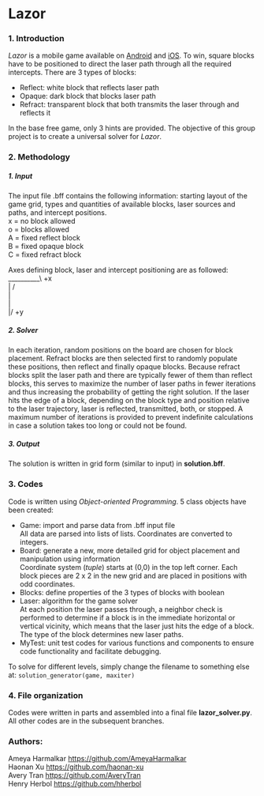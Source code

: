 # Lazor
### 1. Introduction
*Lazor* is a mobile game available on [Android](https://play.google.com/store/apps/details?id=net.pyrosphere.lazors&hl=en_US) and [iOS](https://itunes.apple.com/us/app/lazors/id386458926?mt=8). To win, square blocks have to be positioned to direct the laser path through all the required intercepts. There are 3 types of blocks:<br/>
* Reflect: white block that reflects laser path
* Opaque: dark block that blocks laser path
* Refract: transparent block that both transmits the laser through and reflects it

In the base free game, only 3 hints are provided. The objective of this group project is to create a universal solver for *Lazor*.
### 2. Methodology
  ##### 1. Input
The input file .bff contains the following information: starting layout of the game grid, types and quantities of available blocks, laser sources and paths, and intercept positions.<br/>
x = no block allowed<br/>
o = blocks allowed<br/>
A = fixed reflect block<br/>
B = fixed opaque block<br/>
C = fixed refract block<br/>

Axes defining block, laser and intercept positioning are as followed:<br/>
  __________\ +x<br/>
 |          / <br/>
 |<br/>
 |<br/>
\|/ +y<br/>

  ##### 2. Solver
In each iteration, random positions on the board are chosen for block placement. Refract blocks are then selected first to randomly populate these positions, then reflect and finally opaque blocks. Because refract blocks split the laser path and there are typically fewer of them than reflect blocks, this serves to maximize the number of laser paths in fewer iterations and thus increasing the probability of getting the right solution. If the laser hits the edge of a block, depending on the block type and position relative to the laser trajectory, laser is reflected, transmitted, both, or stopped. A maximum number of iterations is provided to prevent indefinite calculations in case a solution takes too long or could not be found.
  ##### 3. Output
The solution is written in grid form (similar to input) in **solution.bff**.
### 3. Codes
Code is written using *Object-oriented Programming*. 5 class objects have been created:
* Game: import and parse data from .bff input file<br/>
  All data are parsed into lists of lists. Coordinates are converted to integers.
* Board: generate a new, more detailed grid for object placement and manipulation using information<br/>
  Coordinate system (*tuple*) starts at (0,0) in the top left corner. Each block pieces are 2 x 2 in the new grid and are placed in positions with odd coordinates. 
* Blocks: define properties of the 3 types of blocks with boolean
* Laser: algorithm for the game solver<br/>
At each position the laser passes through, a neighbor check is performed to determine if a block is in the immediate horizontal or vertical vicinity, which means that the laser just hits the edge of a block. The type of the block determines new laser paths.
* MyTest: unit test codes for various functions and components to ensure code functionality and facilitate debugging.

To solve for different levels, simply change the filename to something else at:
```solution_generator(game, maxiter)```
### 4. File organization
Codes were written in parts and assembled into a final file **lazor_solver.py**. 
All other codes are in the subsequent branches.
### Authors:
Ameya Harmalkar https://github.com/AmeyaHarmalkar<br/>
Haonan Xu https://github.com/haonan-xu<br/>
Avery Tran https://github.com/AveryTran<br/>
Henry Herbol https://github.com/hherbol<br/>
